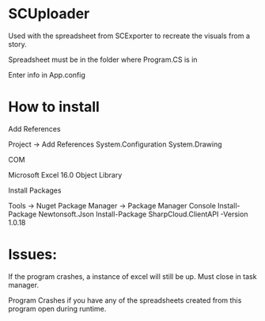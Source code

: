 # SCUploader
Used with the spreadsheet from SCExporter to recreate the visuals from a story.

Spreadsheet must be in the folder where Program.CS is in

Enter info in App.config
# How to install

Add References

Project -> Add References
System.Configuration
System.Drawing

COM

Microsoft Excel 16.0 Object Library

Install Packages

Tools -> Nuget Package Manager -> Package Manager Console
Install-Package Newtonsoft.Json
Install-Package SharpCloud.ClientAPI -Version 1.0.18

# Issues:
If the program crashes, a instance of excel will still be up. Must close in task manager.

Program Crashes if you have any of the spreadsheets created from this program open during runtime.
